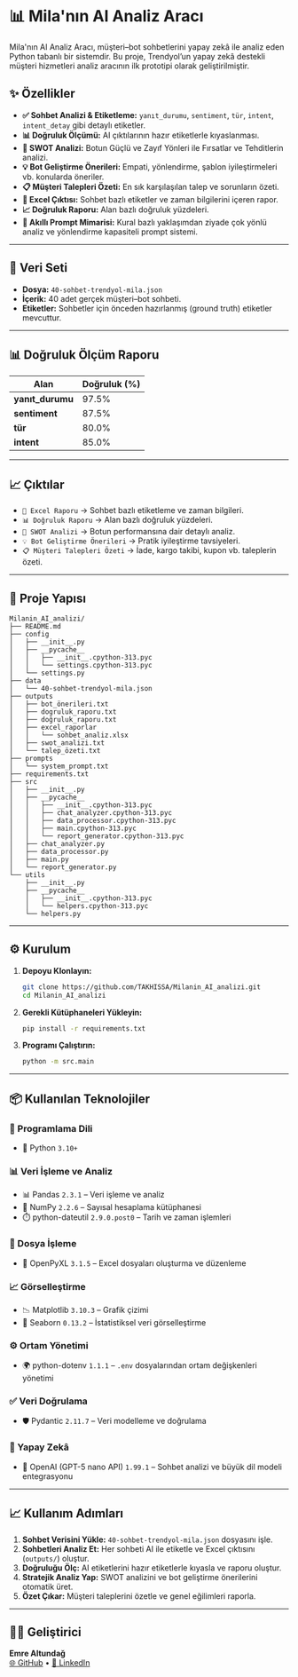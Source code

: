 # 📊 Mila'nın AI Analiz Aracı

Mila'nın AI Analiz Aracı, müşteri–bot sohbetlerini yapay zekâ ile analiz eden Python tabanlı bir sistemdir. Bu proje, Trendyol’un yapay zekâ destekli müşteri hizmetleri analiz aracının ilk prototipi olarak geliştirilmiştir.

## ✨ Özellikler

*   **✅ Sohbet Analizi & Etiketleme:** `yanıt_durumu`, `sentiment`, `tür`, `intent`, `intent_detay` gibi detaylı etiketler.
*   **📊 Doğruluk Ölçümü:** AI çıktılarının hazır etiketlerle kıyaslanması.
*   **📝 SWOT Analizi:** Botun Güçlü ve Zayıf Yönleri ile Fırsatlar ve Tehditlerin analizi.
*   **💡 Bot Geliştirme Önerileri:** Empati, yönlendirme, şablon iyileştirmeleri vb. konularda öneriler.
*   **📋 Müşteri Talepleri Özeti:** En sık karşılaşılan talep ve sorunların özeti.
*   **📂 Excel Çıktısı:** Sohbet bazlı etiketler ve zaman bilgilerini içeren rapor.
*   **📈 Doğruluk Raporu:** Alan bazlı doğruluk yüzdeleri.
*   **🤖 Akıllı Prompt Mimarisi:** Kural bazlı yaklaşımdan ziyade çok yönlü analiz ve yönlendirme kapasiteli prompt sistemi.

---

## 📂 Veri Seti

*   **Dosya:** `40-sohbet-trendyol-mila.json`
*   **İçerik:** 40 adet gerçek müşteri–bot sohbeti.
*   **Etiketler:** Sohbetler için önceden hazırlanmış (ground truth) etiketler mevcuttur.

---

## 📊 Doğruluk Ölçüm Raporu 

| Alan             | Doğruluk (%) |
|------------------|-------------|
| **yanıt_durumu** | 97.5%       |
| **sentiment**    | 87.5%       |
| **tür**          | 80.0%       |
| **intent**       | 85.0%       |

---

## 📈 Çıktılar

*   `📂 Excel Raporu` → Sohbet bazlı etiketleme ve zaman bilgileri.
*   `📊 Doğruluk Raporu` → Alan bazlı doğruluk yüzdeleri.
*   `📝 SWOT Analizi` → Botun performansına dair detaylı analiz.
*   `💡 Bot Geliştirme Önerileri` → Pratik iyileştirme tavsiyeleri.
*   `📋 Müşteri Talepleri Özeti` → İade, kargo takibi, kupon vb. taleplerin özeti.

---

## 🚀 Proje Yapısı
```
Milanin_AI_analizi/
├── README.md
├── config
│   ├── __init__.py
│   ├── __pycache__
│   │   ├── __init__.cpython-313.pyc
│   │   └── settings.cpython-313.pyc
│   └── settings.py
├── data
│   └── 40-sohbet-trendyol-mila.json
├── outputs
│   ├── bot_önerileri.txt
│   ├── dogruluk_raporu.txt
│   ├── doğruluk_raporu.txt
│   ├── excel_raporlar
│   │   └── sohbet_analiz.xlsx
│   ├── swot_analizi.txt
│   └── talep_özeti.txt
├── prompts
│   └── system_prompt.txt
├── requirements.txt
├── src
│   ├── __init__.py
│   ├── __pycache__
│   │   ├── __init__.cpython-313.pyc
│   │   ├── chat_analyzer.cpython-313.pyc
│   │   ├── data_processor.cpython-313.pyc
│   │   ├── main.cpython-313.pyc
│   │   └── report_generator.cpython-313.pyc
│   ├── chat_analyzer.py
│   ├── data_processor.py
│   ├── main.py
│   └── report_generator.py
└── utils
    ├── __init__.py
    ├── __pycache__
    │   ├── __init__.cpython-313.pyc
    │   └── helpers.cpython-313.pyc
    └── helpers.py
```

---

## ⚙️ Kurulum

1.  **Depoyu Klonlayın:**
    ```bash
    git clone https://github.com/TAKHISSA/Milanin_AI_analizi.git
    cd Milanin_AI_analizi
    ```

2.  **Gerekli Kütüphaneleri Yükleyin:**
    ```bash
    pip install -r requirements.txt
    ```

3.  **Programı Çalıştırın:**
    ```bash
    python -m src.main
    ```

---

## 📦 Kullanılan Teknolojiler

### 🔧 Programlama Dili
- 🐍 Python `3.10+`

### 📊 Veri İşleme ve Analiz
- 📊 Pandas `2.3.1` – Veri işleme ve analiz  
- 🔢 NumPy `2.2.6` – Sayısal hesaplama kütüphanesi  
- ⏱️ python-dateutil `2.9.0.post0` – Tarih ve zaman işlemleri  

### 📑 Dosya İşleme
- 📗 OpenPyXL `3.1.5` – Excel dosyaları oluşturma ve düzenleme  

### 📈 Görselleştirme
- 📉 Matplotlib `3.10.3` – Grafik çizimi  
- 🎨 Seaborn `0.13.2` – İstatistiksel veri görselleştirme  

### ⚙️ Ortam Yönetimi
- 🌍 python-dotenv `1.1.1` – `.env` dosyalarından ortam değişkenleri yönetimi  

### ✅ Veri Doğrulama
- 🛡️ Pydantic `2.11.7` – Veri modelleme ve doğrulama  

### 🤖 Yapay Zekâ
- 🤖 OpenAI (GPT-5 nano API) `1.99.1` – Sohbet analizi ve büyük dil modeli entegrasyonu  


---

## 📈 Kullanım Adımları

1.  **Sohbet Verisini Yükle:** `40-sohbet-trendyol-mila.json` dosyasını işle.
2.  **Sohbetleri Analiz Et:** Her sohbeti AI ile etiketle ve Excel çıktısını (`outputs/`) oluştur.
3.  **Doğruluğu Ölç:** AI etiketlerini hazır etiketlerle kıyasla ve raporu oluştur.
4.  **Stratejik Analiz Yap:** SWOT analizini ve bot geliştirme önerilerini otomatik üret.
5.  **Özet Çıkar:** Müşteri taleplerini özetle ve genel eğilimleri raporla.

---

## 👨‍💻 Geliştirici

**Emre Altundağ**  
[🌐 GitHub](https://github.com/TAKHISSA) • [💼 LinkedIn](https://www.linkedin.com/in/emre-altundag-830882271)









